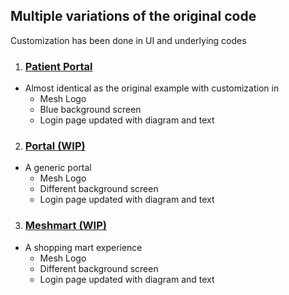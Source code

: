 ## Multiple variations of the original code

Customization has been done in UI and underlying codes

1. ### [Patient Portal](patient-portal)
  - Almost identical as the original example with customization in
    - Mesh Logo
    - Blue background screen
    - Login page updated with diagram and text

2. ### [Portal (WIP)](portal)
  - A generic portal 
    - Mesh Logo
    - Different background screen
    - Login page updated with diagram and text
    
3. ### [Meshmart (WIP)](meshmart)
  - A shopping mart experience 
    - Mesh Logo
    - Different background screen
    - Login page updated with diagram and text

